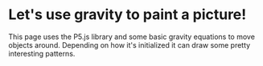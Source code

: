 Let's use gravity to paint a picture!
===

This page uses the P5.js library and some basic gravity equations to move objects around. Depending on how it's initialized it can draw some pretty interesting patterns.
